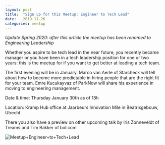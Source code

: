 ```yaml
---
layout: post
title:  "Sign up for this Meetup: Engineer to Tech Lead"
date:   2019-11-26
categories: meetup
---
```


*Update Spring 2020: after this article the meetup has been renamed to Engineering Leadership*

Whether you aspire to be tech lead in the near future, you recently became manager or you have been in a tech leadership position for one or two years: this is the meetup for if you want to get better at leading a tech team. 

The first evening will be in January. Marco van Aerle of Starcheck will tell about how to become more predictable in hiring people that are the right fit for your team. Emre Kucukayvaz of ParkNow will share his experience in moving to engineering management. 

Date & time: Thursday January 30th as of 18h

Location: Kramp Hub office at Jaarbeurs Innovation Mile in Beatrixgebouw, Utrecht 

[Join the meetup and sign up here]: [https://www.meetup.com/Engineer-to-Tech-Lead/] 
There you also have a preview on other upcoming talk by Iris Zonneveldt of Treams and Tim Bakker of bol.com 

![Meetup+Engineer+to+Tech+Lead](https://user-images.githubusercontent.com/5676977/134804756-104531e8-ca87-4b5d-a703-634629b8cbf7.jpeg)
